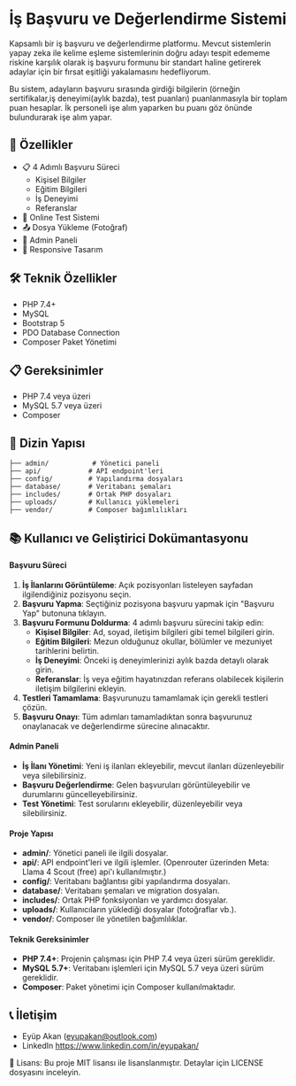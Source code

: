 # İş Başvuru ve Değerlendirme Sistemi

Kapsamlı bir iş başvuru ve değerlendirme platformu. Mevcut sistemlerin yapay zeka ile kelime eşleme sistemlerinin doğru adayı tespit edememe riskine karşılık olarak iş başvuru formunu bir standart haline getirerek adaylar için bir fırsat eşitliği yakalamasını hedefliyorum.
 
Bu sistem, adayların başvuru sırasında girdiği bilgilerin (örneğin sertifikalar,iş deneyimi(aylık bazda), test puanları) puanlanmasıyla bir toplam puan hesaplar. İk personeli işe alım yaparken bu puanı göz önünde bulundurarak işe alım yapar.


## 🌟 Özellikler

- 📋 4 Adımlı Başvuru Süreci
  - Kişisel Bilgiler
  - Eğitim Bilgileri
  - İş Deneyimi
  - Referanslar
- 📝 Online Test Sistemi
- 📤 Dosya Yükleme (Fotoğraf)
- 👥 Admin Paneli
- 📱 Responsive Tasarım


## 🛠️ Teknik Özellikler

- PHP 7.4+
- MySQL
- Bootstrap 5
- PDO Database Connection
- Composer Paket Yönetimi

## 📋 Gereksinimler

- PHP 7.4 veya üzeri
- MySQL 5.7 veya üzeri
- Composer

## 📁 Dizin Yapısı

```
├── admin/           # Yönetici paneli
├── api/            # API endpoint'leri
├── config/         # Yapılandırma dosyaları
├── database/       # Veritabanı şemaları
├── includes/       # Ortak PHP dosyaları
├── uploads/        # Kullanıcı yüklemeleri
├── vendor/         # Composer bağımlılıkları
```


## 📚 Kullanıcı ve Geliştirici Dokümantasyonu


#### Başvuru Süreci
1. **İş İlanlarını Görüntüleme**: Açık pozisyonları listeleyen sayfadan ilgilendiğiniz pozisyonu seçin.
2. **Başvuru Yapma**: Seçtiğiniz pozisyona başvuru yapmak için "Başvuru Yap" butonuna tıklayın.
3. **Başvuru Formunu Doldurma**: 4 adımlı başvuru sürecini takip edin:
   - **Kişisel Bilgiler**: Ad, soyad, iletişim bilgileri gibi temel bilgileri girin.
   - **Eğitim Bilgileri**: Mezun olduğunuz okullar, bölümler ve mezuniyet tarihlerini belirtin.
   - **İş Deneyimi**: Önceki iş deneyimlerinizi aylık bazda detaylı olarak girin.
   - **Referanslar**: İş veya eğitim hayatınızdan referans olabilecek kişilerin iletişim bilgilerini ekleyin.
4. **Testleri Tamamlama**: Başvurunuzu tamamlamak için gerekli testleri çözün.
5. **Başvuru Onayı**: Tüm adımları tamamladıktan sonra başvurunuz onaylanacak ve değerlendirme sürecine alınacaktır.

#### Admin Paneli
- **İş İlanı Yönetimi**: Yeni iş ilanları ekleyebilir, mevcut ilanları düzenleyebilir veya silebilirsiniz.
- **Başvuru Değerlendirme**: Gelen başvuruları görüntüleyebilir ve durumlarını güncelleyebilirsiniz.
- **Test Yönetimi**: Test sorularını ekleyebilir, düzenleyebilir veya silebilirsiniz.


#### Proje Yapısı
- **admin/**: Yönetici paneli ile ilgili dosyalar.
- **api/**: API endpoint'leri ve ilgili işlemler. (Openrouter üzerinden Meta: Llama 4 Scout (free) api'ı kullanılmıştır.)
- **config/**: Veritabanı bağlantısı gibi yapılandırma dosyaları.
- **database/**: Veritabanı şemaları ve migration dosyaları.
- **includes/**: Ortak PHP fonksiyonları ve yardımcı dosyalar.
- **uploads/**: Kullanıcıların yüklediği dosyalar (fotoğraflar vb.).
- **vendor/**: Composer ile yönetilen bağımlılıklar.

#### Teknik Gereksinimler
- **PHP 7.4+**: Projenin çalışması için PHP 7.4 veya üzeri sürüm gereklidir.
- **MySQL 5.7+**: Veritabanı işlemleri için MySQL 5.7 veya üzeri sürüm gereklidir.
- **Composer**: Paket yönetimi için Composer kullanılmaktadır.

## 📞 İletişim

- Eyüp Akan (eyupakan@outlook.com)
- LinkedIn https://www.linkedin.com/in/eyupakan/

🔐 Lisans: Bu proje MIT lisansı ile lisanslanmıştır. Detaylar için LICENSE dosyasını inceleyin.